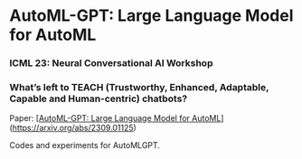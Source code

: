 # AutoML-GPT: Large Language Model for AutoML

### ICML 23: Neural Conversational AI Workshop
### What’s left to TEACH (Trustworthy, Enhanced, Adaptable, Capable and Human-centric) chatbots?

Paper: [[AutoML-GPT: Large Language Model for AutoML](https://arxiv.org/abs/2309.01125)](https://arxiv.org/abs/2309.01125)

Codes and experiments for AutoMLGPT.

